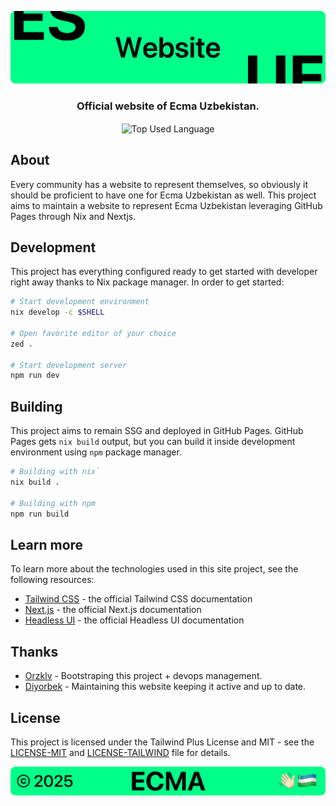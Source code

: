 <p align="center">
    <img src=".github/assets/header.png" alt="Ecma Uzbekistan's {Website}">
</p>

<p align="center">
    <h3 align="center">Official website of Ecma Uzbekistan.</h3>
</p>

<p align="center">
    <img align="center" src="https://img.shields.io/github/languages/top/ecma-uz/website?style=flat&logo=javascript&logoColor=ffffff&labelColor=00AC5B&color=00AC5B" alt="Top Used Language">
</p>

## About

Every community has a website to represent themselves, so obviously it should be proficient to have one for Ecma Uzbekistan as well. This project aims to maintain a website to represent Ecma Uzbekistan leveraging GitHub Pages through Nix and Nextjs.

## Development

This project has everything configured ready to get started with developer right away thanks to Nix package manager. In order to get started:

```bash
# Start development environment
nix develop -c $SHELL

# Open favorite editor of your choice
zed .

# Start development server
npm run dev
```

## Building

This project aims to remain SSG and deployed in GitHub Pages. GitHub Pages gets `nix build` output, but you can build it inside development environment using `npm` package manager.

```bash
# Building with nix`
nix build .

# Building with npm
npm run build
```

## Learn more

To learn more about the technologies used in this site project, see the following resources:

- [Tailwind CSS](https://tailwindcss.com/docs) - the official Tailwind CSS documentation
- [Next.js](https://nextjs.org/docs) - the official Next.js documentation
- [Headless UI](https://headlessui.dev) - the official Headless UI documentation

## Thanks

- [Orzklv](https://github.com/orzklv) - Bootstraping this project + devops management.
- [Diyorbek](https://github.com/diyorbekrustamjonov) - Maintaining this website keeping it active and up to date.

## License

This project is licensed under the Tailwind Plus License and MIT - see the [LICENSE-MIT](license) and [LICENSE-TAILWIND](license-tailwind) file for details.

<p align="center">
    <img src=".github/assets/footer.png" alt="Ecma Uzbekistan's {Website}">
</p>
